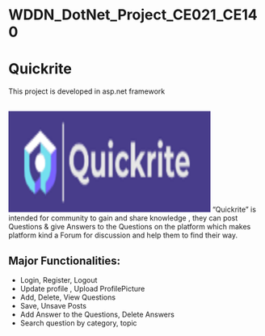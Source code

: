 # WDDN_DotNet_Project_CE021_CE140

# Quickrite
This project is developed in asp.net framework

<br>
<img src="https://github.com/ishita0202/WDDN_DotNet_Project_CE021_CE140/blob/main/WDDN_DotNet_Project_CE021_CE140/DiscussionForum/images/logo.png" width="400" height="200">
“Quickrite” is intended for community to gain and share knowledge , they can post Questions & give Answers to the Questions on the platform which makes platform kind a Forum for discussion and help them to find their way.
<br>

## Major Functionalities: 
- Login, Register, Logout 
- Update profile , Upload ProfilePicture
- Add, Delete, View Questions 
- Save, Unsave Posts
- Add Answer to the Questions, Delete Answers
- Search question by category, topic
<br>
